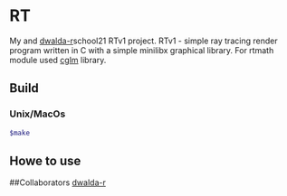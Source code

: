# RT
My and [dwalda-r](https://github.com/borislavfra)school21 RTv1 project.
RTv1 - simple ray tracing render program written in C with a simple minilibx graphical library.
For rtmath module used [cglm](https://github.com/recp/cglm) library.

## Build
### Unix/MacOs
```bash
$make
```

## Howe to use


##Collaborators
[dwalda-r](https://github.com/borislavfra)
